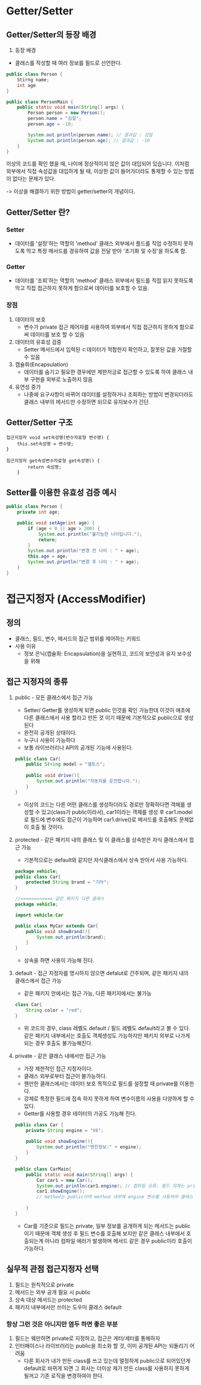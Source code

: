 # Getter/Setter

## Getter/Setter의 등장 배경

1. 등장 배경

- 클래스를 작성할 때 여러 정보를 필드로 선언한다.

```java
public class Person {
    Stirng name;
    int age
}

public class PersonMain {
    public static void main(String[] args) {
        Person person = new Person();
        person.name = "김일";
        person.age = -10;

        System.out.println(person.name); // 결과값 : 김일
        System.out.println(person.age); // 결과값 : -10
    }
}
```

이상의 코드를 확인 했을 때, 나이에 정상적이지 않은 값이 대입되어 있습니다. 이처럼 외부에서
직접 속성값을 대입하게 될 때, 이상한 값이 들어가더라도 통제할 수 있는 방법이 없다는 문제가 있다.

-> 이상을 해결하기 위한 방법이 getter/setter의 개념이다.

## Getter/Setter 란?

### Setter

- 데이터를 '설정'하는 역할의 'method' 클래스 외부에서 플드를 직업 수정하지 못하도록 막고
  특정 메서드를 경유하여 값을 전달 받아 '초기화 및 수정'을 하도록 함.

### Getter

- 데이터를 '조회'하는 역할의 'method' 클래스 위부에서 필드를 직접 읽지 못하도록 막고
  직접 접근하지 못하게 함으로써 데이터를 보호할 수 있음.

### 장점

1. 데이터의 보호
    - 변수가 private 접근 제어자를 사용하여 외부에서 직접 접근하지 못하게 함으로써
      데이터를 보호 할 수 있음
2. 데이터의 유효성 검증
    - Setter 메서드에서 입력된 ㄷ데이터가 적합한지 확인하고, 잘못된 값을 거절할 수 있음
3. 캡슐화(Encapsulation)
    - 데이터를 숨기고 필요한 경우에만 제한저긍로 접근할 수 있도록 하여 클래스 내부 구현을 외부로
      노출하지 않음
4. 유연성 증가
    - 나중에 요구사항이 바뀌어 데이터를 설정하거나 조회하는 방법이 변경되더라도
      클래스 내부의 메서드만 수정하면 되므로 유지보수가 간단.

## Getter/Setter 구조

```
접근지정자 void set속성명(변수자료형 변수명) {
    this.set속성명 = 변수명;
}

접근지정자 get속성변수자료형 get속성명() {
        return 속성명;
    }
```

## Setter를 이용한 유효성 검증 예시

```java
public class Person {
    private int age;

    public void setAge(int age) {
        if (age < 0 || age > 200) {
            System.out.println("불가능한 나이입니다.");
            return;
        }
        System.out.println("변경 전 나이 : " + age);
        this.age = age;
        System.out.println("변경 후 나이 : " + age);
    }
}
```

# 접근지정자 (AccessModifier)

## 정의

- 클래스, 필드, 변수, 메서드의 접근 범위를 제어하는 키워드
- 사용 이유
    - 정보 은닉(캡슐화: Encapsulation)을 실현하고, 코드의 보안성과 유지 보수성을 위해

## 접근 지정자의 종류

1. public - 모든 클래스에서 접근 가능
   - Setter/ Getter를 생성하게 되면 public 인것을 확인 가능한데 이것이 애초에 다른 클래스에서
     사용 할라고 만든 것 이기 때문에 기본적으로 public으로 생성된다
   - 완전히 공개된 상태이다.
   - 누구나 사용이 가능하다
   - 보통 라이브러리나 API의 공개된 기능에 사용된다.
    ```java
    public class Car{
        public String model = "셀토스";
        
        public void drive(){
            System.out.println("자동차를 운전합니다.");
        }
    }
    ```
    - 이상의 코드는 다른 어떤 클래스를 생성하더라도 경로만 정확하다면 객체를 생성할 수 있고(class가 public이라서),
    car1이라는 객체를 생성 후 car1.model로 필드에 변수에도 접근이 가능하며 car1.drive()로 메서드를 호출해도 문제없이 호출 될 것이다.

2. protected - 같은 패키지 내의 클래스 및 이 클래스를 상속받은 자식 클래스에서 접근 가능
   - 기본적으로는 default와 같지만 자식클래스에서 상속 받아서 사용 가능하다.
    ```java
    package vehicle;
    public class Car{
        protected String brand = "기아";
    }
    
    //============ 같은 패키지 다른 클래스
    package vehicle;
    
    import vehicle.Car
    
    public class MyCar extends Car{
        public void showBrand(){
            System.out.println(brand);
        }
    }
    ```
    - 상속을 하면 사용이 가능해 진다.


3. default - 접근 지정자를 명시하지 않으면 defalut로 간주되며, 같은 패키지 내의 클래스에서 접근 가능
   - 같은 패키지 안에서는 접근 가능, 다른 패키지에서는 불가능
    ```java
    class Car{
        String color = "red";
    }
    ```
    - 위 코드의 경우, class  레벨도 default / 필드 레벨도 default라고 볼 수 있다. 같은 패키지 내부에서는 호출도 객체생성도 가능하지만 패키지 외부로 나가게 되는 경우 호출도 불가능해진다.    

4. private - 같은 클래스 내에서만 접근 가능
   - 가장 제한적인 접근 지정자이다.
   - 클래스 외부로부터 접근이 불가능하다.
   - 웬만한 클래스에서는 데이터 보호 목적으로 필드를 설정할 때 private를 이용한다.
   - 강제로 특정한 필드에 접속 하지 못하게 하여 변수이름의 사용을 다양하게 할 수 있다.
   - Getter를 사용할 경우 테이터의 가공도 가능해 진다.
    ```java
    public class Car {
        private String engine = "V6";
        
        public void showEngine(){
            System.out.println("엔진정보:" + engine);
        }
    }
    
    public class CarMain{
        public static void main(String[] args) {
            Car car1 = new Car();
            System.out.println(car1.engine); // 컴파일 오류: 필드 자체는 private이기 때문에 호출 불가능하다.
            car1.showEngine();
            // method는 public이며 method 내부에 engine 변수를 사용하여 클래스 내부에서 사용하기 때문에 호춣이 가능하다.
            
        }
    }
    
    ```
   - Car를 기준으로 필드는 private, 일부 정보를 공개하게 되는 메서드는 public이기 때문에 객체 생성 후 필드 변수를 호출해 보지만 같은 클래스 내부에서 호출되는게 아니라 컴파일 에러가 발생하며 메서드 같은 경우 public이라 호출이 가능하다.


## 실무적 관점 접근지정자 선택
1. 필드는 원칙적으로 private
2. 메서드는 외부 공개 필요 시 public
3. 상속 대상 메서드는 protected
4. 패키지 내부에서만 쓰이는 도우미 클래스 default

### 항상 그런 것은 아니지만 염두 하면 좋은 부분
1. 필드는 웨만하면 private로 지정하고, 접근은 게터/세터를 통해하자
2. 인터페이스나 라이브러리는 public을 최소화 할 것, 이미 공개된 API는 되돌리기 어려움
   - 다른 회사가 내가 만든 class를 쓰고 있는데 멀정하게 public으로 되어있던게 default로 바뀌게 되면
   그 회사는 더이상 제가 만든 class를 사용하지 못하게 될꺼고 기존 로직을 변경하여야 한다.









